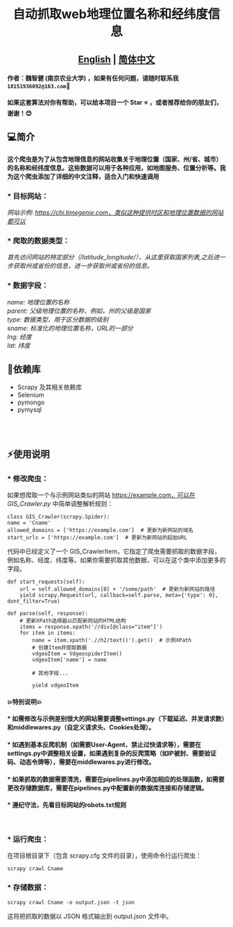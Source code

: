 
# <div align="center">自动抓取web地理位置名称和经纬度信息
## <div align="center"><b><a href="https://github.com/ZhijianWei/GIS_Crawler/blob/main/README.md">English</a> | <a href="https://github.com/ZhijianWei/GIS_Crawler/blob/main/READMEzh.md">简体中文</a></b></div>


#### 作者：魏智健 (南京农业大学) ，如果有任何问题，请随时联系我``18151936092@163.com``📧
**如果这套算法对你有帮助，可以给本项目一个 Star ⭐ ，或者推荐给你的朋友们，谢谢！😊**




##  💻简介
#### 这个爬虫是为了从包含地理信息的网站收集关于地理位置（国家、州/省、城市）的名称和经纬度信息。这些数据可以用于各种应用，如地图服务、位置分析等。我为这个爬虫添加了详细的中文注释，适合入门和快速调用

### * 目标网站：<br>
_网站示例: https://chi.timegenie.com，类似这种提供时区和地理位置数据的网站都可以_
### * 爬取的数据类型：<br>
_首先访问网站的特定部分（/latitude_longitude/），从这里获取国家列表,之后进一步获取州或省份的信息，进一步获取州或省份的信息。<br>_
### * 数据字段：<br>
_name: 地理位置的名称<br>
parent: 父级地理位置的名称，例如，州的父级是国家<br>
type: 数据类型，用于区分数据的级别<br>
sname: 标准化的地理位置名称，URL的一部分<br>
lng: 经度<br>
lat: 纬度<br>_

## 🔧依赖库

* Scrapy 及其相关依赖库
* Selenium
* pymongo
* pymysql
<br>
<br>

## ⚡使用说明

### * **修改爬虫**：

如果想爬取一个与示例网站类似的网站 https://example.com，可以在 _GIS_Crawler.py_ 中简单调整解析规则：

    class GIS_Crawler(scrapy.Spider):
    name = 'Cname'
    allowed_domains = ['https://example.com']  # 更新为新网站的域名
    start_urls = ['https://example.com']  # 更新为新网站的起始URL

代码中已经定义了一个 GIS_CrawlerItem，它指定了爬虫需要抓取的数据字段，例如名称、经度、纬度等。如果你需要抓取其他数据，可以在这个类中添加更多的字段。

    def start_requests(self):
        url = self.allowed_domains[0] + '/some/path'  # 更新为新网站的路径
        yield scrapy.Request(url, callback=self.parse, meta={'type': 0}, dont_filter=True)

    def parse(self, response):
        # 更新XPath选择器以匹配新网站的HTML结构
        items = response.xpath('//div[@class="item"]')
        for item in items:
            name = item.xpath('.//h2/text()').get()  # 示例XPath
            # 创建Item并提取数据
            vdgeoItem = VdgeospiderItem()
            vdgeoItem['name'] = name

            # 其他字段...

            yield vdgeoItem

####  **💥特别说明💥**
#### * 如需修改与示例差别很大的网站需要调整settings.py（下载延迟、并发请求数）和middlewares.py（自定义请求头、Cookies处理）。

#### * 如遇到基本反爬机制（如需要User-Agent、禁止过快请求等），需要在settings.py中调整相关设置，如果遇到复杂的反爬策略（如IP被封、需要验证码、动态令牌等），需要在middlewares.py进行修改。

#### * 如果抓取的数据需要清洗，需要在pipelines.py中添加相应的处理函数，如需要更改存储数据库，需要在pipelines.py中配置新的数据库连接和存储逻辑。

#### * 遵纪守法，先看目标网站的robots.txt规则<br><br><br>
 
### * **运行爬虫**：
在项目根目录下（包含 scrapy.cfg 文件的目录），使用命令行运行爬虫：

    scrapy crawl Cname
### * **存储数据**：
    scrapy crawl Cname -o output.json -t json
这将把抓取的数据以 JSON 格式输出到 output.json 文件中。


